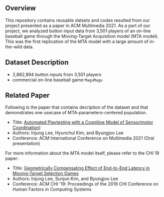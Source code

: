 ## Overview
This repository contains reusable datsets and codes resulted from our project presented as a paper in ACM Multimedia 2021. 
As a part of our project, we analyzed button input data from 3,501 players of an on-line baseball game through the Moving-Target Acquisition model (MTA model).
This was the first replication of the MTA model with a large amount of in-the-wild data.


## Dataset Description

* 2,882,894 button inputs from 3,501 players
* commercial on-line baseball game `MaguMagu`



## Related Paper

Following is the paper that contains decription of the dataset and that demonstrates one usecase of MTA-parameters-centered population.
* Title: [Automated Playtesting with a Cognitive Model of Sensorimotor Coordination](https://dl.acm.org/doi/10.1145/3474085.3475429))
* Authors: Injung Lee, Hyunchul Kim, and Byungjoo Lee 
* Conference: ACM International Conference on Multimedia 2021 (Oral presentation)

For more information about the MTA model itself, please refer to the CHI 19 paper:
* Title: [Geometrically Compensating Effect of End-to-End Latency in Moving-Target Selection Games](https://dl.acm.org/doi/10.1145/3290605.3300790)
* Authors: Injung Lee, Sunjun Kim, and Byungjoo Lee
* Conference: ACM CHI '19: Proceedings of the 2019 CHI Conference on Human Factors in Computing Systems


